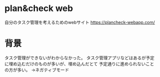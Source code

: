 # plan&check web
自分のタスク管理を考えるためのwebサイト
https://plancheck-webapp.com/
# 背景
タスク管理ができないがわからなかった。
タスク管理アプリなどはあるが予定に埋め込むだけのものが多いが、埋め込んだとて
予定通りに進められないことの方が多い。
→ネガティブモード
